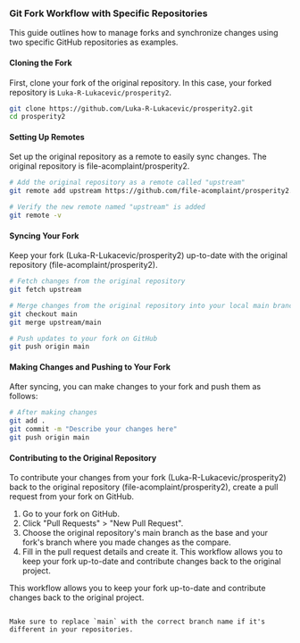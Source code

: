 ### Git Fork Workflow with Specific Repositories

This guide outlines how to manage forks and synchronize changes using two specific GitHub repositories as examples.

#### Cloning the Fork

First, clone your fork of the original repository. In this case, your forked repository is `Luka-R-Lukacevic/prosperity2`.

```bash
git clone https://github.com/Luka-R-Lukacevic/prosperity2.git
cd prosperity2
```

#### Setting Up Remotes
Set up the original repository as a remote to easily sync changes. The original repository is file-acomplaint/prosperity2.

```bash
# Add the original repository as a remote called "upstream"
git remote add upstream https://github.com/file-acomplaint/prosperity2.git

# Verify the new remote named "upstream" is added
git remote -v
```

#### Syncing Your Fork
Keep your fork (Luka-R-Lukacevic/prosperity2) up-to-date with the original repository (file-acomplaint/prosperity2).

```bash
# Fetch changes from the original repository
git fetch upstream

# Merge changes from the original repository into your local main branch
git checkout main
git merge upstream/main

# Push updates to your fork on GitHub
git push origin main
```

#### Making Changes and Pushing to Your Fork
After syncing, you can make changes to your fork and push them as follows:

```bash
# After making changes
git add .
git commit -m "Describe your changes here"
git push origin main
```
#### Contributing to the Original Repository
To contribute your changes from your fork (Luka-R-Lukacevic/prosperity2) back to the original repository (file-acomplaint/prosperity2), create a pull request from your fork on GitHub.

1. Go to your fork on GitHub.
2. Click "Pull Requests" > "New Pull Request".
3. Choose the original repository's main branch as the base and your fork's branch where you made changes as the compare.
4. Fill in the pull request details and create it.
This workflow allows you to keep your fork up-to-date and contribute changes back to the original project.

This workflow allows you to keep your fork up-to-date and contribute changes back to the original project.

```vbnet

Make sure to replace `main` with the correct branch name if it's different in your repositories.
```
